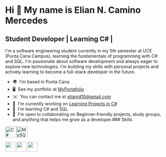 Hi 👋 My name is Elian N. Camino Mercedes
=========================================

Student Developer | Learning C# | 
-------------------------------------------------------

I'm a software engineering student currently in my 5th semester at UCE (Punta Cana Campus), learning the fundamentals of programming with C# and SQL. I'm passionate about software development and always eager to explore new technologies. I'm building my skills with personal projects and actively learning to become a full-stack developer in the future.

*   🌍  I'm based in Punta Cana
*   🖥️  See my portfolio at [MyPortafolio](http://github.com/Eliancmercedes?tab=repositories)
*   ✉️  You can contact me at [elianrd10@gmail.com](mailto:elianrd10@gmail.com)
*   🚀  I'm currently working on [Learning Projects in C#](http://github.com/Eliancmercedes)
*   🧠  I'm learning C# and SQL
*   🤝  I'm open to collaborating on Beginner-friendly projects, study groups, and anything that helps me grow as a developer.### Skills 
<p align="left">
<a href="https://docs.microsoft.com/en-us/dotnet/csharp/" target="_blank" rel="noreferrer"><img src="https://raw.githubusercontent.com/danielcranney/readme-generator/main/public/icons/skills/csharp-colored.svg" width="36" height="36" alt="C#" /></a><a href="https://www.mysql.com/" target="_blank" rel="noreferrer"><img src="https://raw.githubusercontent.com/danielcranney/readme-generator/main/public/icons/skills/mysql-colored.svg" width="36" height="36" alt="MySQL" /></a>
                    </p>
                    
                 

<p align="left">
  <a href="https://github.com/Eliancmercedes" target="_blank" rel="noreferrer" style="text-decoration:none">
    <img src="https://raw.githubusercontent.com/danielcranney/readme-generator/main/public/icons/socials/github.svg" width="32" height="32" />
  </a>
  <a href="https://www.instagram.com/https._elian" target="_blank" rel="noreferrer" style="text-decoration:none">
    <img src="https://raw.githubusercontent.com/danielcranney/readme-generator/main/public/icons/socials/instagram.svg" width="32" height="32" />
  </a>
  <a href="https://www.linkedin.com/in/eliancamino" target="_blank" rel="noreferrer" style="text-decoration:none">
    <img src="https://raw.githubusercontent.com/danielcranney/readme-generator/main/public/icons/socials/linkedin.svg" width="32" height="32" />
  </a>
</p>


